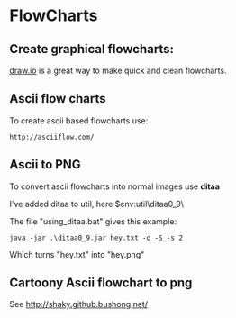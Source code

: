 # FlowCharts

## Create graphical flowcharts:

[draw.io](http://draw.io) is a great way to make quick and clean flowcharts.



  
## Ascii flow charts  

To create ascii based flowcharts use:

    http://asciiflow.com/

## Ascii to PNG

To convert ascii flowcharts into normal images use **ditaa**

I've added ditaa to util, here   $env:util\ditaa0_9\

The file "using_ditaa.bat" gives this example:

    java -jar .\ditaa0_9.jar hey.txt -o -S -s 2

Which turns "hey.txt" into "hey.png"
    
  
## Cartoony Ascii flowchart to png

See 
http://shaky.github.bushong.net/




  
  
  